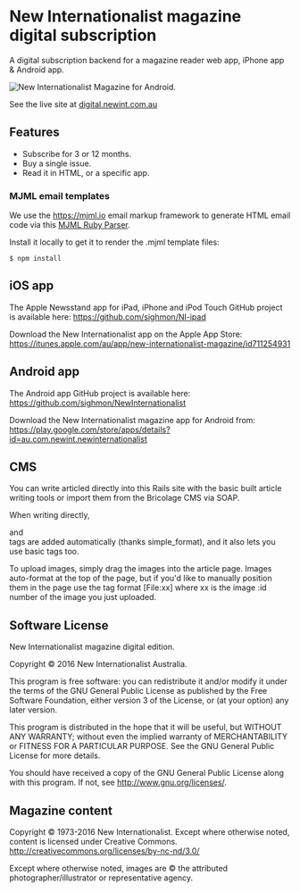 New Internationalist magazine digital subscription
============

A digital subscription backend for a magazine reader web app, iPhone app & Android app.

![New Internationalist Magazine for Android.](https://nirailsapp.s3.amazonaws.com/uploads/digital.newint.com.au.jpg)

See the live site at [digital.newint.com.au](https://digital.newint.com.au)

## Features

* Subscribe for 3 or 12 months.
* Buy a single issue.
* Read it in HTML, or a specific app.

### MJML email templates

We use the https://mjml.io email markup framework to generate HTML email code via this [MJML Ruby Parser](https://github.com/angelodlfrtr/mjml-ruby).

Install it locally to get it to render the .mjml template files:

```$ npm install```


## iOS app

The Apple Newsstand app for iPad, iPhone and iPod Touch GitHub project is available here: 
<https://github.com/sighmon/NI-ipad>

Download the New Internationalist app on the Apple App Store:
<https://itunes.apple.com/au/app/new-internationalist-magazine/id711254931>

## Android app

The Android app GitHub project is available here: <https://github.com/sighmon/NewInternationalist>

Download the New Internationalist magazine app for Android from: <https://play.google.com/store/apps/details?id=au.com.newint.newinternationalist>

## CMS

You can write articled directly into this Rails site with the basic built article writing tools or import them from the Bricolage CMS via SOAP.

When writing directly, <p> and <br /> tags are added automatically (thanks simple_format), and it also lets you use basic <html> tags too.

To upload images, simply drag the images into the article page. Images auto-format at the top of the page, but if you'd like to manually position them in the page use the tag format [File:xx] where xx is the image :id number of the image you just uploaded.

## Software License

New Internationalist magazine digital edition.

Copyright © 2016 New Internationalist Australia.

This program is free software: you can redistribute it and/or modify it under the terms of the GNU General Public License as published by the Free Software Foundation, either version 3 of the License, or (at your option) any later version.

This program is distributed in the hope that it will be useful, but WITHOUT ANY WARRANTY; without even the implied warranty of MERCHANTABILITY or FITNESS FOR A PARTICULAR PURPOSE.  See the GNU General Public License for more details.

You should have received a copy of the GNU General Public License along with this program.  If not, see <http://www.gnu.org/licenses/>.

## Magazine content

Copyright © 1973-2016 New Internationalist. Except where otherwise noted, content is licensed under Creative Commons. <http://creativecommons.org/licenses/by-nc-nd/3.0/>

Except where otherwise noted, images are © the attributed photographer/illustrator or representative agency.